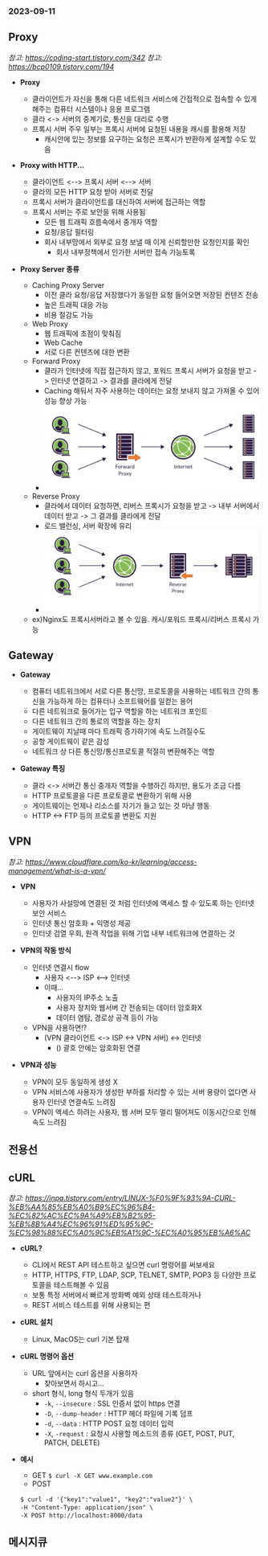 ### 2023-09-11

## Proxy
*참고: https://coding-start.tistory.com/342*
*참고: https://bcp0109.tistory.com/194*
- **Proxy**
  - 클라이언트가 자신을 통해 다른 네트워크 서비스에 간접적으로 접속할 수 있게 해주는 컴퓨터 시스템이나 응용 프로그램
  - 클라 <-> 서버의 중계기로, 통신을 대리로 수행
  - 프록시 서버 주우 일부는 프록시 서버에 요청된 내용을 캐시를 활용해 저장
    - 캐시안에 있는 정보를 요구하는 요청은 프록시가 반환하게 설계할 수도 있음

- **Proxy with HTTP...**
  - 클라이언트 <--> 프록시 서버 <--> 서버
  - 클라의 모든 HTTP 요청 받아 서버로 전달
  - 프록시 서버가 클라이언트를 대신하여 서버에 접근하는 역할
  - 프록시 서버는 주로 보안을 위해 사용됨
    - 모든 웹 트래픽 흐름속에서 중개자 역할
    - 요청/응답 필터링
    - 회사 내부망에서 외부로 요청 보낼 때 이게 신뢰할만한 요청인지를 확인
      - 회사 내부정책에서 인가한 서버만 접속 가능토록

- **Proxy Server 종류**
  - Caching Proxy Server
    - 이전 클라 요청/응답 저장했다가 동일한 요청 들어오면 저장된 컨텐츠 전송
    - 높은 트래픽 대응 가능
    - 비용 절감도 가능
  - Web Proxy
    - 웹 트래픽에 초점이 맞춰짐
    - Web Cache
    - 서로 다른 컨텐츠에 대한 변환
  - Forward Proxy
    - 클라가 인터넷에 직접 접근하지 않고, 포워드 프록시 서버가 요청을 받고 -> 인터넷 연결하고 -> 결과를 클라에게 전달
    - Caching 해둬서 자주 사용하는 데이터는 요청 보내지 않고 가져올 수 있어 성능 향상 가능
    - ![](../images/2023-09-11-forward-proxy.png)
  - Reverse Proxy
    - 클라에서 데이터 요청하면, 리버스 프록시가 요청을 받고 -> 내부 서버에서 데이터 받고 -> 그 결과를 클라에게 전달 
    - 로드 밸런싱, 서버 확장에 유리
    - ![](../images/2023-09-11-reverse-proxy.png)
  - ex)Nginx도 프록시서버라고 볼 수 있음. 캐시/포워드 프록시/리버스 프록시 가능

## Gateway
- **Gateway**
  - 컴퓨터 네트워크에서 서로 다른 통신망, 프로토콜을 사용하는 네트워크 간의 통신을 가능하게 하는 컴퓨터나 소프트웨어를 일컫는 용어
  - 다른 네트워크로 들어가는 입구 역할을 하는 네트워크 포인트
  - 다른 네트워크 간의 통로의 역할을 하는 장치
  - 게이트웨이 지날때 마다 트래픽 증가하기에 속도 느려질수도
  - 공항 게이트웨이 같은 감성
  - 네트워크 상 다른 통신망/통신프로토콜 적절히 변환해주는 역할

- **Gateway 특징**
  - 클라 <-> 서버간 통신 중개자 역할을 수행하긴 하지만, 용도가 조금 다름
  - HTTP 프로토콜을 다른 프로토콜로 변환하기 위해 사용
  - 게이트웨이는 언제나 리소스를 자기가 들고 있는 것 마냥 행동
  - HTTP <-> FTP 등의 프로토콜 변환도 지원

## VPN
*참고: https://www.cloudflare.com/ko-kr/learning/access-management/what-is-a-vpn/*
- **VPN**
  - 사용자가 사설망에 연결된 것 처럼 인터넷에 액세스 할 수 있도록 하는 인터넷 보안 서비스
  - 인터넷 통신 암호화 + 익명성 제공
  - 인터넷 검열 우회, 원격 작업을 위해 기업 내부 네트워크에 연결하는 것

- **VPN의 작동 방식**
  - 인터넷 연결시 flow
    - 사용자 <--> ISP <--> 인터넷
    - 이때...
      - 사용자의 IP주소 노출
      - 사용자 장치와 웹서버 간 전송되는 데이터 암호화X
      - 데이터 염탐, 경로상 공격 등이 가능
  - VPN을 사용하면!?
    - (VPN 클라이언트 <-> ISP <-> VPN 서버) <-> 인터넷
      - () 괄호 안에는 암호화된 연결

- **VPN과 성능**
  - VPN이 모두 동일하게 생성 X
  - VPN 서비스에 사용자가 생성한 부하를 처리할 수 있는 서버 용량이 없다면 사용자 인터넷 연결속도 느려짐
  - VPN이 액세스 하려는 사용자, 웹 서버 모두 멀리 떨어져도 이동시간으로 인해 속도 느려짐

## 전용선

## cURL
*참고: https://inpa.tistory.com/entry/LINUX-%F0%9F%93%9A-CURL-%EB%AA%85%EB%A0%B9%EC%96%B4-%EC%82%AC%EC%9A%A9%EB%B2%95-%EB%8B%A4%EC%96%91%ED%95%9C-%EC%98%88%EC%A0%9C%EB%A1%9C-%EC%A0%95%EB%A6%AC*
- **cURL?**
  - CLI에서 REST API 테스트하고 싶으면 curl 명령어를 써보세요
  - HTTP, HTTPS, FTP, LDAP, SCP, TELNET, SMTP, POP3 등 다양한 프로토콜을 테스트해볼 수 있음
  - 보통 특정 서버에서 빠르게 방화벽 예외 상태 테스트하거나
  - REST 서비스 테스트를 위해 사용되는 편

- **cURL 설치**
  - Linux, MacOS는 curl 기본 탑재

- **cURL 명령어 옵션**
  - URL 앞에서는 curl 옵션을 사용하자
    - 찾아보면서 하시고...
  - short 형식, long 형식 두개가 있음
    - `-k`, `--insecure` : SSL 인증서 없이 https 연결
    - `-D`, `--dump-header` : HTTP 헤더 파일에 기록 덤프
    - `-d`, `--data` : HTTP POST 요청 데이터 입력
    - `-X`, `-request` : 요청시 사용할 메소드의 종류 (GET, POST, PUT, PATCH, DELETE)

- **예시**
  - GET
  `$ curl -X GET www.example.com`
  - POST
  ```
  $ curl -d '{"key1":"value1", "key2":"value2"}' \
  -H "Content-Type: application/json" \
  -X POST http://localhost:8000/data
  ```

## 메시지큐
